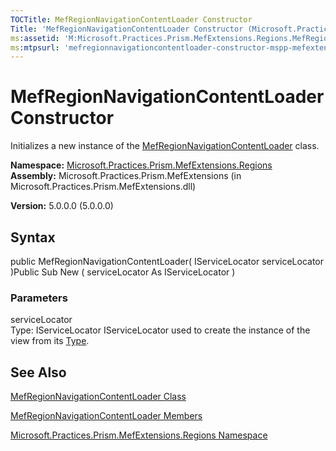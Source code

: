 ```yaml
---
TOCTitle: MefRegionNavigationContentLoader Constructor
Title: 'MefRegionNavigationContentLoader Constructor (Microsoft.Practices.Prism.MefExtensions.Regions)'
ms:assetid: 'M:Microsoft.Practices.Prism.MefExtensions.Regions.MefRegionNavigationContentLoader.\#ctor(Microsoft.Practices.ServiceLocation.IServiceLocator)'
ms:mtpsurl: 'mefregionnavigationcontentloader-constructor-mspp-mefextensions-regions.md'
---
```


# MefRegionNavigationContentLoader Constructor

Initializes a new instance of the [MefRegionNavigationContentLoader](https://msdn.microsoft.com/library/microsoft.practices.prism.mefextensions.regions.mefregionnavigationcontentloader) class.

**Namespace:** [Microsoft.Practices.Prism.MefExtensions.Regions](https://msdn.microsoft.com/library/microsoft.practices.prism.mefextensions.regions)
**Assembly:** Microsoft.Practices.Prism.MefExtensions (in Microsoft.Practices.Prism.MefExtensions.dll)

**Version:** 5.0.0.0 (5.0.0.0)

## Syntax
public MefRegionNavigationContentLoader( IServiceLocator serviceLocator )Public Sub New ( serviceLocator As IServiceLocator )

### Parameters

serviceLocator  
Type: IServiceLocator
IServiceLocator used to create the instance of the view from its [Type](http://msdn.microsoft.com/en-us/library/42892f65).

## See Also
[MefRegionNavigationContentLoader Class](https://msdn.microsoft.com/library/microsoft.practices.prism.mefextensions.regions.mefregionnavigationcontentloader)

[MefRegionNavigationContentLoader Members](https://msdn.microsoft.com/allmembers.t:microsoft.practices.prism.mefextensions.regions.mefregionnavigationcontentloader)

[Microsoft.Practices.Prism.MefExtensions.Regions Namespace](https://msdn.microsoft.com/library/microsoft.practices.prism.mefextensions.regions)
